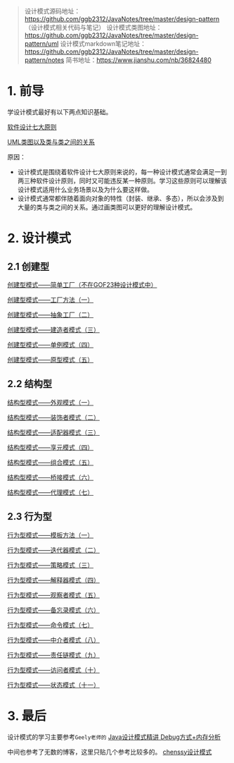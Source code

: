 > 设计模式源码地址：https://github.com/ggb2312/JavaNotes/tree/master/design-pattern  （设计模式相关代码与笔记）
> 设计模式类图地址：https://github.com/ggb2312/JavaNotes/tree/master/design-pattern/uml
> 设计模式markdown笔记地址：https://github.com/ggb2312/JavaNotes/tree/master/design-pattern/notes
> 简书地址：https://www.jianshu.com/nb/36824480


# 1. 前导

学设计模式最好有以下两点知识基础。

[软件设计七大原则](https://www.cnblogs.com/gj-blog/p/10929440.html)

[UML类图以及类与类之间的关系](https://www.cnblogs.com/gj-blog/p/10929447.html)

原因：
- 设计模式是围绕着软件设计七大原则来说的，每一种设计模式通常会满足一到两三种软件设计原则，同时又可能违反某一种原则。学习这些原则可以理解该设计模式适用什么业务场景以及为什么要这样做。
- 设计模式通常都伴随着面向对象的特性（封装、继承、多态），所以会涉及到大量的类与类之间的关系。通过画类图可以更好的理解设计模式。

# 2. 设计模式

## 2.1 创建型

[创建型模式——简单工厂（不在GOF23种设计模式中）](https://www.cnblogs.com/gj-blog/p/10929455.html)

[创建型模式——工厂方法（一）](https://www.cnblogs.com/gj-blog/p/10929460.html)

[创建型模式——抽象工厂（二）](https://www.cnblogs.com/gj-blog/p/10929466.html)

[创建型模式——建造者模式（三）](https://www.cnblogs.com/gj-blog/p/10929475.html)

[创建型模式——单例模式（四）](https://www.cnblogs.com/gj-blog/p/10929478.html)

[创建型模式——原型模式（五）](https://www.cnblogs.com/gj-blog/p/10929480.html)

## 2.2 结构型

[结构型模式——外观模式（一）](https://www.cnblogs.com/gj-blog/p/10929486.html)

[结构型模式——装饰者模式（二）](https://www.cnblogs.com/gj-blog/p/10929489.html)

[结构型模式——适配器模式（三）](https://www.cnblogs.com/gj-blog/p/10929498.html)

[结构型模式——享元模式（四）](https://www.cnblogs.com/gj-blog/p/10929493.html)

[结构型模式——组合模式（五）](https://www.cnblogs.com/gj-blog/p/10929506.html)

[结构型模式——桥接模式（六）](https://www.cnblogs.com/gj-blog/p/10929510.html)

[结构型模式——代理模式（七）](https://www.cnblogs.com/gj-blog/p/10929514.html)

## 2.3 行为型

[行为型模式——模板方法（一）](https://www.cnblogs.com/gj-blog/p/10929517.html)

[行为型模式——迭代器模式（二）](https://www.cnblogs.com/gj-blog/p/10929524.html)

[行为型模式——策略模式（三）](https://www.cnblogs.com/gj-blog/p/10929544.html)

[行为型模式——解释器模式（四）](https://www.cnblogs.com/gj-blog/p/10929551.html)

[行为型模式——观察者模式（五）](https://www.cnblogs.com/gj-blog/p/10929556.html)

[行为型模式——备忘录模式（六）](https://www.cnblogs.com/gj-blog/p/10929563.html)

[行为型模式——命令模式（七）](https://www.cnblogs.com/gj-blog/p/10929571.html)

[行为型模式——中介者模式（八）](https://www.cnblogs.com/gj-blog/p/10929579.html)

[行为型模式——责任链模式（九）](https://www.cnblogs.com/gj-blog/p/10929600.html)

[行为型模式——访问者模式（十）](https://www.cnblogs.com/gj-blog/p/10929607.html)

[行为型模式——状态模式（十一）](https://www.cnblogs.com/gj-blog/p/10929616.html)



# 3. 最后

设计模式的学习主要参考`Geely老师的` [Java设计模式精讲 Debug方式+内存分析](https://coding.imooc.com/class/270.html) 

中间也参考了无数的博客，这里只贴几个参考比较多的。
[chenssy设计模式](https://www.cnblogs.com/chenssy/category/482229.html)